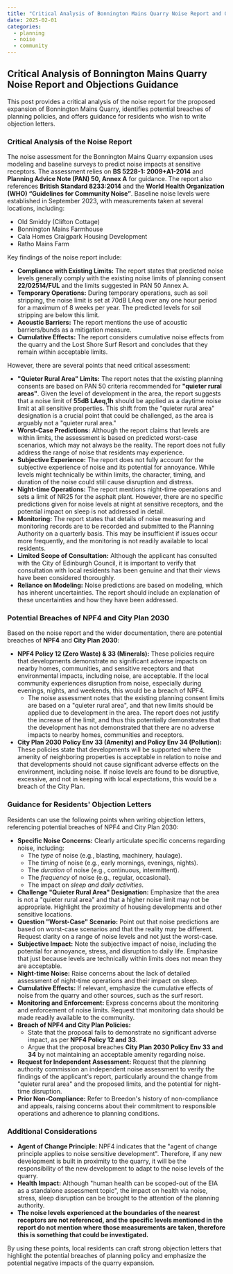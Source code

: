 ```yaml
---
title: "Critical Analysis of Bonnington Mains Quarry Noise Report and Objections Guidance"
date: 2025-02-01
categories:
  - planning
  - noise
  - community
---
```


## Critical Analysis of Bonnington Mains Quarry Noise Report and Objections Guidance

This post provides a critical analysis of the noise report for the proposed expansion of Bonnington Mains Quarry, identifies potential breaches of planning policies, and offers guidance for residents who wish to write objection letters.


### Critical Analysis of the Noise Report

The noise assessment for the Bonnington Mains Quarry expansion uses modeling and baseline surveys to predict noise impacts at sensitive receptors. The assessment relies on **BS 5228-1: 2009+A1-2014** and **Planning Advice Note (PAN) 50, Annex A** for guidance. The report also references **British Standard 8233:2014** and the **World Health Organization (WHO) “Guidelines for Community Noise”**. Baseline noise levels were established in September 2023, with measurements taken at several locations, including:

*   Old Smiddy (Clifton Cottage)
*   Bonnington Mains Farmhouse
*   Cala Homes Craigpark Housing Development
*   Ratho Mains Farm

Key findings of the noise report include:

*   **Compliance with Existing Limits:** The report states that predicted noise levels generally comply with the existing noise limits of planning consent **22/02514/FUL** and the limits suggested in PAN 50 Annex A.
*   **Temporary Operations:** During temporary operations, such as soil stripping, the noise limit is set at 70dB LAeq over any one hour period for a maximum of 8 weeks per year. The predicted levels for soil stripping are below this limit.
*   **Acoustic Barriers:** The report mentions the use of acoustic barriers/bunds as a mitigation measure.
*   **Cumulative Effects:** The report considers cumulative noise effects from the quarry and the Lost Shore Surf Resort and concludes that they remain within acceptable limits.

However, there are several points that need critical assessment:

*   **"Quieter Rural Area" Limits:** The report notes that the existing planning consents are based on PAN 50 criteria recommended for **"quieter rural areas"**. Given the level of development in the area, the report suggests that a noise limit of **55dB LAeq,1h** should be applied as a daytime noise limit at all sensitive properties. This shift from the "quieter rural area" designation is a crucial point that could be challenged, as the area is arguably not a "quieter rural area."
*   **Worst-Case Predictions:** Although the report claims that levels are within limits, the assessment is based on predicted worst-case scenarios, which may not always be the reality. The report does not fully address the range of noise that residents may experience.
*  **Subjective Experience:** The report does not fully account for the subjective experience of noise and its potential for annoyance. While levels might technically be within limits, the character, timing, and duration of the noise could still cause disruption and distress.
*  **Night-time Operations:** The report mentions night-time operations and sets a limit of NR25 for the asphalt plant. However, there are no specific predictions given for noise levels at night at sensitive receptors, and the potential impact on sleep is not addressed in detail.
*   **Monitoring:** The report states that details of noise measuring and monitoring records are to be recorded and submitted to the Planning Authority on a quarterly basis. This may be insufficient if issues occur more frequently, and the monitoring is not readily available to local residents.
*   **Limited Scope of Consultation:** Although the applicant has consulted with the City of Edinburgh Council, it is important to verify that consultation with local residents has been genuine and that their views have been considered thoroughly.
*   **Reliance on Modeling:** Noise predictions are based on modeling, which has inherent uncertainties. The report should include an explanation of these uncertainties and how they have been addressed.

### Potential Breaches of NPF4 and City Plan 2030

Based on the noise report and the wider documentation, there are potential breaches of **NPF4** and **City Plan 2030**:

*   **NPF4 Policy 12 (Zero Waste) & 33 (Minerals):** These policies require that developments demonstrate no significant adverse impacts on nearby homes, communities, and sensitive receptors and that environmental impacts, including noise, are acceptable. If the local community experiences disruption from noise, especially during evenings, nights, and weekends, this would be a breach of NPF4.
    * The noise assessment notes that the existing planning consent limits are based on a "quieter rural area", and that new limits should be applied due to development in the area. The report does not justify the increase of the limit, and thus this potentially demonstrates that the development has not demonstrated that there are no adverse impacts to nearby homes, communities and receptors.
*   **City Plan 2030 Policy Env 33 (Amenity) and Policy Env 34 (Pollution):** These policies state that developments will be supported where the amenity of neighboring properties is acceptable in relation to noise and that developments should not cause significant adverse effects on the environment, including noise. If noise levels are found to be disruptive, excessive, and not in keeping with local expectations, this would be a breach of the City Plan.

### Guidance for Residents' Objection Letters

Residents can use the following points when writing objection letters, referencing potential breaches of NPF4 and City Plan 2030:

*   **Specific Noise Concerns:** Clearly articulate specific concerns regarding noise, including:
    *   The *type* of noise (e.g., blasting, machinery, haulage).
    *   The *timing* of noise (e.g., early mornings, evenings, nights).
    *   The *duration* of noise (e.g., continuous, intermittent).
    *   The *frequency* of noise (e.g., regular, occasional).
    *   The impact on *sleep and daily activities*.
*   **Challenge "Quieter Rural Area" Designation:** Emphasize that the area is not a "quieter rural area" and that a higher noise limit may not be appropriate. Highlight the proximity of housing developments and other sensitive locations.
*   **Question "Worst-Case" Scenario:** Point out that noise predictions are based on worst-case scenarios and that the reality may be different. Request clarity on a range of noise levels and not just the worst-case.
*   **Subjective Impact:** Note the subjective impact of noise, including the potential for annoyance, stress, and disruption to daily life. Emphasize that just because levels are technically within limits does not mean they are acceptable.
*   **Night-time Noise:** Raise concerns about the lack of detailed assessment of night-time operations and their impact on sleep.
*   **Cumulative Effects:** If relevant, emphasize the cumulative effects of noise from the quarry and other sources, such as the surf resort.
*   **Monitoring and Enforcement:** Express concerns about the monitoring and enforcement of noise limits. Request that monitoring data should be made readily available to the community.
*   **Breach of NPF4 and City Plan Policies:**
    *   State that the proposal fails to demonstrate no significant adverse impact, as per **NPF4 Policy 12 and 33**.
    *   Argue that the proposal breaches **City Plan 2030 Policy Env 33 and 34** by not maintaining an acceptable amenity regarding noise.
*   **Request for Independent Assessment:** Request that the planning authority commission an independent noise assessment to verify the findings of the applicant's report, particularly around the change from "quieter rural area" and the proposed limits, and the potential for night-time disruption.
*  **Prior Non-Compliance:** Refer to Breedon's history of non-compliance and appeals, raising concerns about their commitment to responsible operations and adherence to planning conditions.

### Additional Considerations

*   **Agent of Change Principle:** NPF4 indicates that the "agent of change principle applies to noise sensitive development". Therefore, if any new development is built in proximity to the quarry, it will be the responsibility of the new development to adapt to the noise levels of the quarry.
*   **Health Impact:** Although "human health can be scoped-out of the EIA as a standalone assessment topic", the impact on health via noise, stress, sleep disruption can be brought to the attention of the planning authority.
*  **The noise levels experienced at the boundaries of the nearest receptors are not referenced, and the specific levels mentioned in the report do not mention where those measurements are taken, therefore this is something that could be investigated.**

By using these points, local residents can craft strong objection letters that highlight the potential breaches of planning policy and emphasize the potential negative impacts of the quarry expansion.
